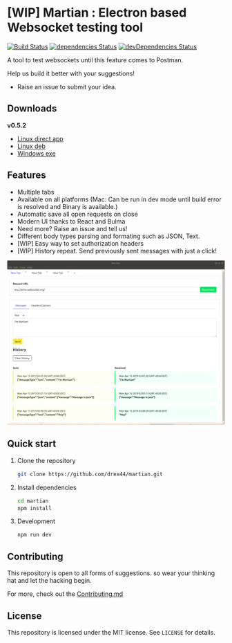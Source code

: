 # [WIP] Martian : Electron based Websocket testing tool

[![Build Status](https://api.travis-ci.org/drex44/martian.svg)](https://travis-ci.org/drex44/martian)
[![dependencies Status](https://david-dm.org/drex44/martian/status.svg)](https://david-dm.org/drex44/martian)
[![devDependencies Status](https://david-dm.org/drex44/martian/dev-status.svg)](https://david-dm.org/drex44/martian?type=dev)

A tool to test websockets until this feature comes to Postman.

Help us build it better with your suggestions!

- Raise an issue to submit your idea.

## Downloads

**v0.5.2**

- [Linux direct app](https://github.com/drex44/martian/releases/download/v0.5.2/Martian-alpha.0.5.2.AppImage)
- [Linux deb](https://github.com/drex44/martian/releases/download/v0.5.2/martian_0.5.2_amd64.deb)
- [Windows exe](https://github.com/drex44/martian/releases/download/v0.5.2/Martian-alpha.Setup.0.5.2.exe)

## Features

- Multiple tabs
- Available on all platforms (Mac: Can be run in dev mode until build error is resolved and Binary
  is available.)
- Automatic save all open requests on close
- Modern UI thanks to React and Bulma
- Need more? Raise an issue and tell us!
- Different body types parsing and formating such as JSON, Text.
- [WIP] Easy way to set authorization headers
- [WIP] History repeat. Send previously sent messages with just a click!

![Screenshot](/docs/ss1.jpg)

## Quick start

1. Clone the repository

   ```bash
   git clone https://github.com/drex44/martian.git
   ```

2. Install dependencies

   ```bash
   cd martian
   npm install
   ```

3. Development

   ```bash
   npm run dev
   ```

## Contributing

This repository is open to all forms of suggestions. so wear your thinking hat and let the hacking
begin.

For more, check out the
[Contributing.md](https://github.com/drex44/martian/blob/master/CONTRIBUTING.md)

## License

This repository is licensed under the MIT license. See `LICENSE` for details.
